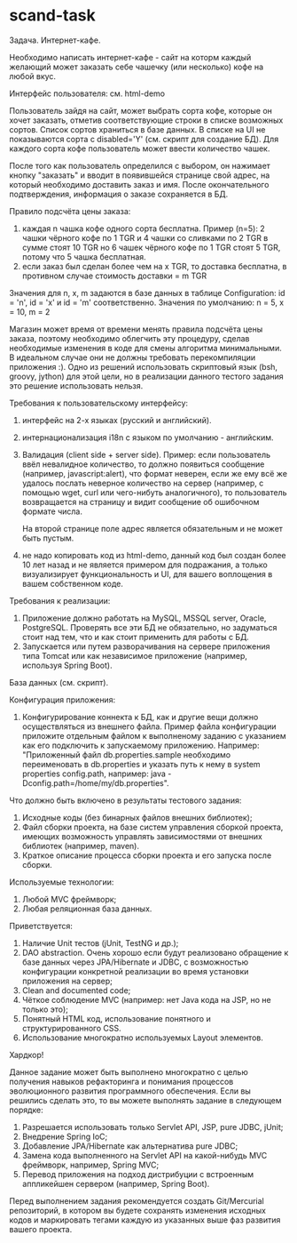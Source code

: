 # scand-task
Задача. Интернет-кафе.

Необходимо написать интернет-кафе - сайт на которм каждый желающий может
заказать себе чашечку (или несколько) кофе на любой вкус.

Интерфейс пользователя: см. html-demo

Пользователь зайдя на сайт, может выбрать сорта кофе, которые он хочет
заказать, отметив соответствующие строки в списке возможных сортов.
Список сортов храниться в базе данных. В списке на UI не показываются
сорта с disabled='Y' (см. скрипт для создание БД).
Для каждого сорта кофе пользователь может ввести количество чашек.

После того как пользователь определился с выбором, он нажимает кнопку
"заказать" и вводит в появившейся странице свой адрес, на который
необходимо доставить заказ и имя. После окончательного подтверждения,
информация о заказе сохраняется в БД.

Правило подсчёта цены заказа:
  1. каждая n чашка кофе одного сорта бесплатна.
     Пример (n=5):
       2 чашки чёрного кофе по 1 TGR и 4 чашки со сливками по 2 TGR в
       сумме стоят 10 TGR
       но 6 чашек чёрного кофе по 1 TGR стоят 5 TGR, потому что 5 чашка
       бесплатная.
  2. если заказ был сделан более чем на x TGR, то доставка бесплатна,
     в противном случае стоимость доставки = m TGR

Значения для n, x, m задаются в базе данных в таблице Configuration:
 id = 'n', id = 'x' и id = 'm' соответственно. Значения по умолчанию:
 n = 5, x = 10, m = 2

Магазин может время от времени менять правила подсчёта цены заказа, поэтому
необходимо облегчить эту процедуру, сделав необходимые изменения в коде
для смены алгоритма минимальными. В идеальном случае они не должны требовать
перекомпиляции приложения :).
Одно из решений использовать скриптовый язык (bsh, groovy, jython) для этой
цели, но в реализации данного тестого задания это решение использовать нельзя.

Требования к пользовательскому интерфейсу:
  1. интерфейс на 2-х языках (русский и английский).
  2. интернационализация i18n c языком по умолчанию - английским.
  3. Валидация (client side + server side).
     Пример:
       если пользователь ввёл невалидное количество, то должно появиться
       сообщение (например, javascript:alert), что формат неверен, если же
       ему всё же удалось послать неверное количество на сервер (например,
       с помощью wget, curl или чего-нибуть аналогичного), то пользователь
       возвращается на страницу и видит сообщение об ошибочном формате
       числа.

       На второй странице поле адрес является обязательным и не может быть
       пустым.
  4. не надо копировать код из html-demo, данный код был создан более 10 лет
     назад и не является примером для подражания, а только визуализирует
     функциональность и UI, для вашего воплощения в вашем собственном коде.

Требования к реализации:
  1. Приложение должно работать на MySQL, MSSQL server, Oracle, PostgreSQL.
     Проверять все эти БД не обязательно, но задуматься стоит над тем, что
     и как стоит применить для работы с БД.
  2. Запускается или путем разворачивания на сервере приложения типа Tomcat
     или как независимое приложение (например, используя Spring Boot).

База данных (см. скрипт).

Конфигурация приложения:
  1. Конфигурирование коннекта к БД, как и другие вещи должно осуществляться
     из внешнего файла. Пример файла конфигурации приложите отдельным файлом
     к выполненому заданию с указанием как его подключить к запускаемому
     приложению. Например: "Приложенный файл db.properties.sample необходимо
     переименовать в db.properties и указать путь к нему в system properties
     config.path, например: java -Dconfig.path=/home/my/db.properties".

Что должно быть включено в результаты тестового задания:
  1. Исходные коды (без бинарных файлов внешних библиотек);
  2. Файл сборки проекта, на базе систем управления сборкой проекта, имеющих
     возможность управлять зависимостями от внешних библиотек (например, 
     maven).
  3. Краткое описание процесса сборки проекта и его запуска после сборки.

Используемые технологии:
  1. Любой MVC фреймворк;
  2. Любая реляционная база данных.

Приветствуется:
  1. Наличие Unit тестов (jUnit, TestNG и др.);
  2. DAO abstraction. Очень хорошо если будут реализовано обращение к базе
     данных через JPA/Hibernate и JDBC, с возможностью конфигурации
     конкретной реализации во время уcтановки приложения на сервер;
  3. Clean and documented code;
  4. Чёткое соблюдение MVC (например: нет Java кода на JSP, но не только
     это);
  5. Понятный HTML код, использование понятного и структурированного CSS.
  6. Использование многократно используемых Layout элементов.


Хардкор!

Данное задание может быть выполнено многократно с целью получения навыков
рефакторинга и понимания процессов эволюционного развития программного
обеспечения. Если вы решились сделать это, то вы можете выполнять задание
в следующем порядке:
  1. Разрешается использовать только Servlet API, JSP, pure JDBC, jUnit;
  2. Внедрение Spring IoC;
  3. Добавление JPA/Hibernate как альтернатива pure JDBC;
  4. Замена кода выполненного на Servlet API на какой-нибудь MVC
     фреймворк, например, Spring MVC;
  5. Перевод приложения на подход дистрибуции с встроенным аппликейшен
     сервером (например, Spring Boot).

Перед выполнением задания рекомендуется создать Git/Mercurial репозиторий,
в котором вы будете сохранять изменения исходных кодов и маркировать
тегами каждую из указанных выше фаз развития вашего проекта.
